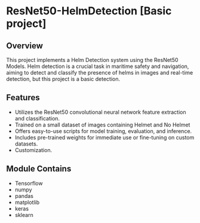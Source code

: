 
# ResNet50-HelmDetection [Basic project]

## Overview
This project implements a Helm Detection system using the ResNet50 Models. Helm detection is a crucial task in maritime safety and navigation, aiming to detect and classify the presence of helms in images and real-time detection, but this project is a basic detection.

## Features
- Utilizes the ResNet50 convolutional neural network feature extraction and classification.
- Trained on a small dataset of images containing Helmet and No Helmet
- Offers easy-to-use scripts for model training, evaluation, and inference.
- Includes pre-trained weights for immediate use or fine-tuning on custom datasets.
- Customization.

## Module Contains
- Tensorflow
- numpy
- pandas
- matplotlib
- keras
- sklearn
